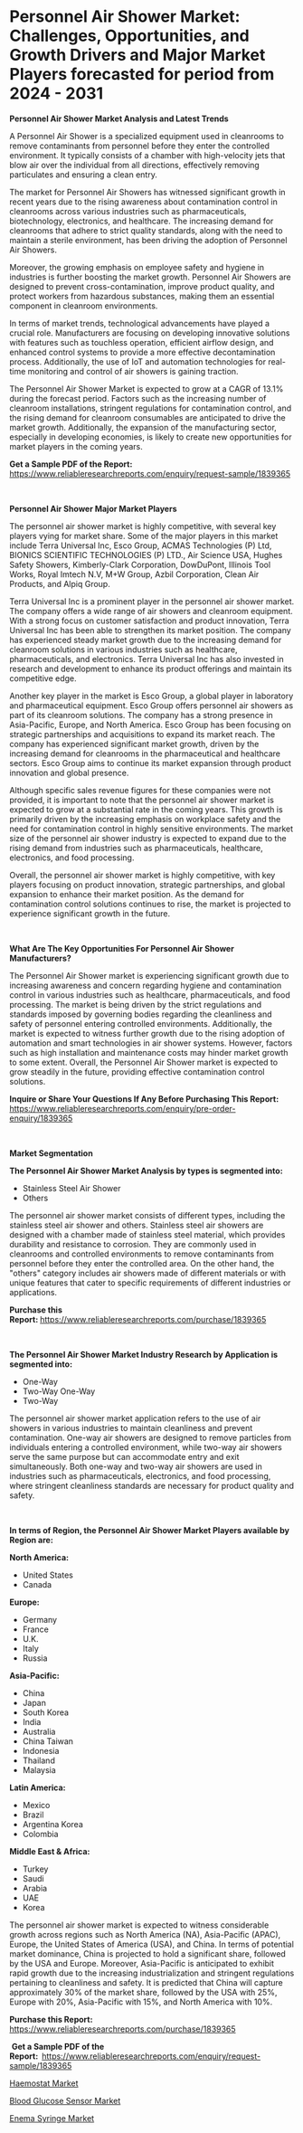 <p><h1>Personnel Air Shower Market: Challenges, Opportunities, and Growth Drivers and Major Market Players forecasted for period from 2024 - 2031</h1></p><p><strong>Personnel Air Shower Market Analysis and Latest Trends</strong></p>
<p><p>A Personnel Air Shower is a specialized equipment used in cleanrooms to remove contaminants from personnel before they enter the controlled environment. It typically consists of a chamber with high-velocity jets that blow air over the individual from all directions, effectively removing particulates and ensuring a clean entry.</p><p>The market for Personnel Air Showers has witnessed significant growth in recent years due to the rising awareness about contamination control in cleanrooms across various industries such as pharmaceuticals, biotechnology, electronics, and healthcare. The increasing demand for cleanrooms that adhere to strict quality standards, along with the need to maintain a sterile environment, has been driving the adoption of Personnel Air Showers.</p><p>Moreover, the growing emphasis on employee safety and hygiene in industries is further boosting the market growth. Personnel Air Showers are designed to prevent cross-contamination, improve product quality, and protect workers from hazardous substances, making them an essential component in cleanroom environments.</p><p>In terms of market trends, technological advancements have played a crucial role. Manufacturers are focusing on developing innovative solutions with features such as touchless operation, efficient airflow design, and enhanced control systems to provide a more effective decontamination process. Additionally, the use of IoT and automation technologies for real-time monitoring and control of air showers is gaining traction.</p><p>The Personnel Air Shower Market is expected to grow at a CAGR of 13.1% during the forecast period. Factors such as the increasing number of cleanroom installations, stringent regulations for contamination control, and the rising demand for cleanroom consumables are anticipated to drive the market growth. Additionally, the expansion of the manufacturing sector, especially in developing economies, is likely to create new opportunities for market players in the coming years.</p></p>
<p><strong>Get a Sample PDF of the Report:&nbsp;</strong> <a href="https://www.reliableresearchreports.com/enquiry/request-sample/1839365">https://www.reliableresearchreports.com/enquiry/request-sample/1839365</a></p>
<p>&nbsp;</p>
<p><strong>Personnel Air Shower Major Market Players</strong></p>
<p><p>The personnel air shower market is highly competitive, with several key players vying for market share. Some of the major players in this market include Terra Universal Inc, Esco Group, ACMAS Technologies (P) Ltd, BIONICS SCIENTIFIC TECHNOLOGIES (P) LTD., Air Science USA, Hughes Safety Showers, Kimberly-Clark Corporation, DowDuPont, Illinois Tool Works, Royal Imtech N.V, M+W Group, Azbil Corporation, Clean Air Products, and Alpiq Group.</p><p>Terra Universal Inc is a prominent player in the personnel air shower market. The company offers a wide range of air showers and cleanroom equipment. With a strong focus on customer satisfaction and product innovation, Terra Universal Inc has been able to strengthen its market position. The company has experienced steady market growth due to the increasing demand for cleanroom solutions in various industries such as healthcare, pharmaceuticals, and electronics. Terra Universal Inc has also invested in research and development to enhance its product offerings and maintain its competitive edge.</p><p>Another key player in the market is Esco Group, a global player in laboratory and pharmaceutical equipment. Esco Group offers personnel air showers as part of its cleanroom solutions. The company has a strong presence in Asia-Pacific, Europe, and North America. Esco Group has been focusing on strategic partnerships and acquisitions to expand its market reach. The company has experienced significant market growth, driven by the increasing demand for cleanrooms in the pharmaceutical and healthcare sectors. Esco Group aims to continue its market expansion through product innovation and global presence.</p><p>Although specific sales revenue figures for these companies were not provided, it is important to note that the personnel air shower market is expected to grow at a substantial rate in the coming years. This growth is primarily driven by the increasing emphasis on workplace safety and the need for contamination control in highly sensitive environments. The market size of the personnel air shower industry is expected to expand due to the rising demand from industries such as pharmaceuticals, healthcare, electronics, and food processing.</p><p>Overall, the personnel air shower market is highly competitive, with key players focusing on product innovation, strategic partnerships, and global expansion to enhance their market position. As the demand for contamination control solutions continues to rise, the market is projected to experience significant growth in the future.</p></p>
<p>&nbsp;</p>
<p><strong>What Are The Key Opportunities For Personnel Air Shower Manufacturers?</strong></p>
<p><p>The Personnel Air Shower market is experiencing significant growth due to increasing awareness and concern regarding hygiene and contamination control in various industries such as healthcare, pharmaceuticals, and food processing. The market is being driven by the strict regulations and standards imposed by governing bodies regarding the cleanliness and safety of personnel entering controlled environments. Additionally, the market is expected to witness further growth due to the rising adoption of automation and smart technologies in air shower systems. However, factors such as high installation and maintenance costs may hinder market growth to some extent. Overall, the Personnel Air Shower market is expected to grow steadily in the future, providing effective contamination control solutions.</p></p>
<p><strong>Inquire or Share Your Questions If Any Before Purchasing This Report:</strong> <a href="https://www.reliableresearchreports.com/enquiry/pre-order-enquiry/1839365">https://www.reliableresearchreports.com/enquiry/pre-order-enquiry/1839365</a></p>
<p>&nbsp;</p>
<p><strong>Market Segmentation</strong></p>
<p><strong>The Personnel Air Shower Market Analysis by types is segmented into:</strong></p>
<p><ul><li>Stainless Steel Air Shower</li><li>Others</li></ul></p>
<p><p>The personnel air shower market consists of different types, including the stainless steel air shower and others. Stainless steel air showers are designed with a chamber made of stainless steel material, which provides durability and resistance to corrosion. They are commonly used in cleanrooms and controlled environments to remove contaminants from personnel before they enter the controlled area. On the other hand, the "others" category includes air showers made of different materials or with unique features that cater to specific requirements of different industries or applications.</p></p>
<p><strong>Purchase this Report:&nbsp;</strong><a href="https://www.reliableresearchreports.com/purchase/1839365">https://www.reliableresearchreports.com/purchase/1839365</a></p>
<p>&nbsp;</p>
<p><strong>The Personnel Air Shower Market Industry Research by Application is segmented into:</strong></p>
<p><ul><li>One-Way</li><li>Two-Way One-Way</li><li>Two-Way</li></ul></p>
<p><p>The personnel air shower market application refers to the use of air showers in various industries to maintain cleanliness and prevent contamination. One-way air showers are designed to remove particles from individuals entering a controlled environment, while two-way air showers serve the same purpose but can accommodate entry and exit simultaneously. Both one-way and two-way air showers are used in industries such as pharmaceuticals, electronics, and food processing, where stringent cleanliness standards are necessary for product quality and safety.</p></p>
<p>&nbsp;</p>
<p><strong>In terms of Region, the Personnel Air Shower Market Players available by Region are:</strong></p>
<p>
    <p> <strong> North America: </strong>
        <ul>
            <li>United States</li>
            <li>Canada</li>
        </ul>
        </p> 
    <p> <strong> Europe: </strong>
        <ul>
            <li>Germany</li>
            <li>France</li>
            <li>U.K.</li>
            <li>Italy</li>
            <li>Russia</li>
        </ul>
        </p> 
    <p> <strong> Asia-Pacific: </strong>
        <ul>
            <li>China</li>
            <li>Japan</li>
            <li>South Korea</li>
            <li>India</li>
            <li>Australia</li>
            <li>China Taiwan</li>
            <li>Indonesia</li>
            <li>Thailand</li>
            <li>Malaysia</li>
        </ul>
        </p> 
    <p> <strong> Latin America: </strong>
        <ul>
            <li>Mexico</li>
            <li>Brazil</li>
            <li>Argentina Korea</li>
            <li>Colombia</li>
        </ul>
        </p> 
    <p> <strong> Middle East & Africa: </strong>
        <ul>
            <li>Turkey</li>
            <li>Saudi</li>
            <li>Arabia</li>
            <li>UAE</li>
            <li>Korea</li>
        </ul>
    </p>
    </p>
<p><p>The personnel air shower market is expected to witness considerable growth across regions such as North America (NA), Asia-Pacific (APAC), Europe, the United States of America (USA), and China. In terms of potential market dominance, China is projected to hold a significant share, followed by the USA and Europe. Moreover, Asia-Pacific is anticipated to exhibit rapid growth due to the increasing industrialization and stringent regulations pertaining to cleanliness and safety. It is predicted that China will capture approximately 30% of the market share, followed by the USA with 25%, Europe with 20%, Asia-Pacific with 15%, and North America with 10%.</p></p>
<p><strong>Purchase this Report: </strong><a href="https://www.reliableresearchreports.com/purchase/1839365">https://www.reliableresearchreports.com/purchase/1839365</a></p>
<p>&nbsp;<strong>Get a Sample PDF of the Report:&nbsp;&nbsp;</strong><a href="https://www.reliableresearchreports.com/enquiry/request-sample/1839365">https://www.reliableresearchreports.com/enquiry/request-sample/1839365</a></p>
<p><strong></strong></p>
<p><p><a href="https://github.com/JameTravis/Market-Research-Report-List-3/blob/main/haemostat-market.md">Haemostat Market</a></p><p><a href="https://github.com/Triciasol/Market-Research-Report-List-1/blob/main/blood-glucose-sensor-market.md">Blood Glucose Sensor Market</a></p><p><a href="https://github.com/chartsaturn/Market-Research-Report-List-1/blob/main/enema-syringe-market.md">Enema Syringe Market</a></p></p>
